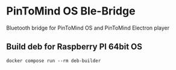 # PinToMind OS Ble-Bridge
Bluetooth bridge for PinToMind OS and PinToMind Electron player


## Build deb for Raspberry PI 64bit OS
``docker compose run --rm deb-builder``